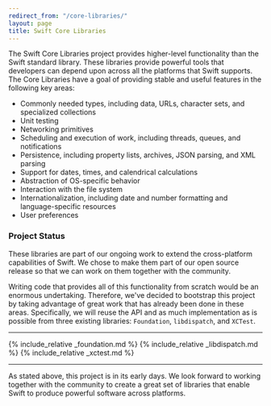 ```yaml
---
redirect_from: "/core-libraries/"
layout: page
title: Swift Core Libraries
---
```


The Swift Core Libraries project provides higher-level functionality than the
Swift standard library. These libraries provide powerful tools that developers
can depend upon across all the platforms that Swift supports. The Core Libraries
have a goal of providing stable and useful features in the following key areas:

* Commonly needed types, including data, URLs, character sets, and specialized collections
* Unit testing
* Networking primitives
* Scheduling and execution of work, including threads, queues, and notifications
* Persistence, including property lists, archives, JSON parsing, and XML parsing
* Support for dates, times, and calendrical calculations
* Abstraction of OS-specific behavior
* Interaction with the file system
* Internationalization, including date and number formatting and language-specific resources
* User preferences


### Project Status

These libraries are part of our ongoing work to extend the cross-platform capabilities of Swift.  We chose to make them part of our open source release so that we can work on them together with the community.

Writing code that provides all of this functionality from scratch would be an enormous undertaking. Therefore, we've decided to bootstrap this project by taking advantage of great work that has already been done in these areas. Specifically, we will reuse the API and as much implementation as is possible from three existing libraries: `Foundation`, `libdispatch`, and `XCTest`.

* * *

{% include_relative _foundation.md %}
{% include_relative _libdispatch.md %}
{% include_relative _xctest.md %}

* * *

As stated above, this project is in its early days. We look forward to working together with the community to create a great set of libraries that enable Swift to produce powerful software across platforms.
